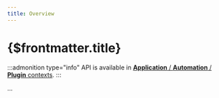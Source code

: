 ```yaml
---
title: Overview
---
```


# {$frontmatter.title}

:::admonition type="info"
API is available in [**Application** / **Automation** / **Plugin** contexts](../%5B...1%5Dreferences/%5B...1%5Dcontexts.md).
:::

...

